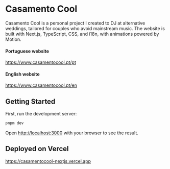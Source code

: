 # Casamento Cool

Casamento Cool is a personal project I created to DJ at alternative weddings, tailored for couples who avoid mainstream music. The website is built with Next.js, TypeScript, CSS, and i18n, with animations powered by Motion.

#### Portuguese website

https://www.casamentocool.pt/pt

#### English website

https://www.casamentocool.pt/en


## Getting Started

First, run the development server:

```bash
pnpm dev
```

Open [http://localhost:3000](http://localhost:3000) with your browser to see the result.


## Deployed on Vercel

https://casamentocool-nextjs.vercel.app
